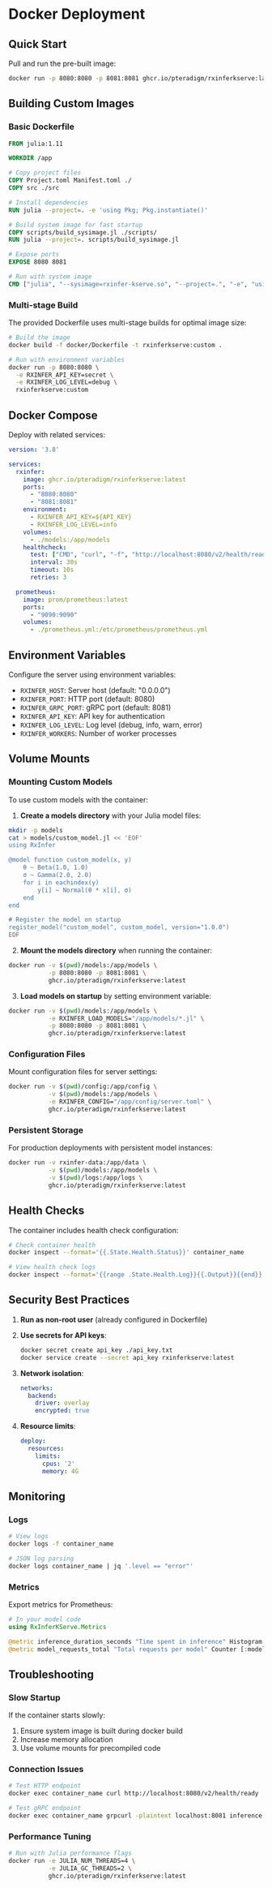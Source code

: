 # Docker Deployment

## Quick Start

Pull and run the pre-built image:

```bash
docker run -p 8080:8080 -p 8081:8081 ghcr.io/pteradigm/rxinferkserve:latest
```

## Building Custom Images

### Basic Dockerfile

```dockerfile
FROM julia:1.11

WORKDIR /app

# Copy project files
COPY Project.toml Manifest.toml ./
COPY src ./src

# Install dependencies
RUN julia --project=. -e 'using Pkg; Pkg.instantiate()'

# Build system image for fast startup
COPY scripts/build_sysimage.jl ./scripts/
RUN julia --project=. scripts/build_sysimage.jl

# Expose ports
EXPOSE 8080 8081

# Run with system image
CMD ["julia", "--sysimage=rxinfer-kserve.so", "--project=.", "-e", "using RxInferKServe; start_server(host=\"0.0.0.0\")"]
```

### Multi-stage Build

The provided Dockerfile uses multi-stage builds for optimal image size:

```bash
# Build the image
docker build -f docker/Dockerfile -t rxinferkserve:custom .

# Run with environment variables
docker run -p 8080:8080 \
  -e RXINFER_API_KEY=secret \
  -e RXINFER_LOG_LEVEL=debug \
  rxinferkserve:custom
```

## Docker Compose

Deploy with related services:

```yaml
version: '3.8'

services:
  rxinfer:
    image: ghcr.io/pteradigm/rxinferkserve:latest
    ports:
      - "8080:8080"
      - "8081:8081"
    environment:
      - RXINFER_API_KEY=${API_KEY}
      - RXINFER_LOG_LEVEL=info
    volumes:
      - ./models:/app/models
    healthcheck:
      test: ["CMD", "curl", "-f", "http://localhost:8080/v2/health/ready"]
      interval: 30s
      timeout: 10s
      retries: 3

  prometheus:
    image: prom/prometheus:latest
    ports:
      - "9090:9090"
    volumes:
      - ./prometheus.yml:/etc/prometheus/prometheus.yml
```

## Environment Variables

Configure the server using environment variables:

- `RXINFER_HOST`: Server host (default: "0.0.0.0")
- `RXINFER_PORT`: HTTP port (default: 8080)
- `RXINFER_GRPC_PORT`: gRPC port (default: 8081)
- `RXINFER_API_KEY`: API key for authentication
- `RXINFER_LOG_LEVEL`: Log level (debug, info, warn, error)
- `RXINFER_WORKERS`: Number of worker processes

## Volume Mounts

### Mounting Custom Models

To use custom models with the container:

1. **Create a models directory** with your Julia model files:
```bash
mkdir -p models
cat > models/custom_model.jl << 'EOF'
using RxInfer

@model function custom_model(x, y)
    θ ~ Beta(1.0, 1.0)
    σ ~ Gamma(2.0, 2.0)
    for i in eachindex(y)
        y[i] ~ Normal(θ * x[i], σ)
    end
end

# Register the model on startup
register_model("custom_model", custom_model, version="1.0.0")
EOF
```

2. **Mount the models directory** when running the container:
```bash
docker run -v $(pwd)/models:/app/models \
           -p 8080:8080 -p 8081:8081 \
           ghcr.io/pteradigm/rxinferkserve:latest
```

3. **Load models on startup** by setting environment variable:
```bash
docker run -v $(pwd)/models:/app/models \
           -e RXINFER_LOAD_MODELS="/app/models/*.jl" \
           -p 8080:8080 -p 8081:8081 \
           ghcr.io/pteradigm/rxinferkserve:latest
```

### Configuration Files

Mount configuration files for server settings:

```bash
docker run -v $(pwd)/config:/app/config \
           -v $(pwd)/models:/app/models \
           -e RXINFER_CONFIG="/app/config/server.toml" \
           ghcr.io/pteradigm/rxinferkserve:latest
```

### Persistent Storage

For production deployments with persistent model instances:

```bash
docker run -v rxinfer-data:/app/data \
           -v $(pwd)/models:/app/models \
           -v $(pwd)/logs:/app/logs \
           ghcr.io/pteradigm/rxinferkserve:latest
```

## Health Checks

The container includes health check configuration:

```bash
# Check container health
docker inspect --format='{{.State.Health.Status}}' container_name

# View health check logs
docker inspect --format='{{range .State.Health.Log}}{{.Output}}{{end}}' container_name
```

## Security Best Practices

1. **Run as non-root user** (already configured in Dockerfile)
2. **Use secrets for API keys**:
   ```bash
   docker secret create api_key ./api_key.txt
   docker service create --secret api_key rxinferkserve:latest
   ```

3. **Network isolation**:
   ```yaml
   networks:
     backend:
       driver: overlay
       encrypted: true
   ```

4. **Resource limits**:
   ```yaml
   deploy:
     resources:
       limits:
         cpus: '2'
         memory: 4G
   ```

## Monitoring

### Logs

```bash
# View logs
docker logs -f container_name

# JSON log parsing
docker logs container_name | jq '.level == "error"'
```

### Metrics

Export metrics for Prometheus:

```julia
# In your model code
using RxInferKServe.Metrics

@metric inference_duration_seconds "Time spent in inference" Histogram
@metric model_requests_total "Total requests per model" Counter [:model]
```

## Troubleshooting

### Slow Startup

If the container starts slowly:
1. Ensure system image is built during docker build
2. Increase memory allocation
3. Use volume mounts for precompiled code

### Connection Issues

```bash
# Test HTTP endpoint
docker exec container_name curl http://localhost:8080/v2/health/ready

# Test gRPC endpoint
docker exec container_name grpcurl -plaintext localhost:8081 inference.GRPCInferenceService/ServerReady
```

### Performance Tuning

```bash
# Run with Julia performance flags
docker run -e JULIA_NUM_THREADS=4 \
           -e JULIA_GC_THREADS=2 \
           ghcr.io/pteradigm/rxinferkserve:latest
```